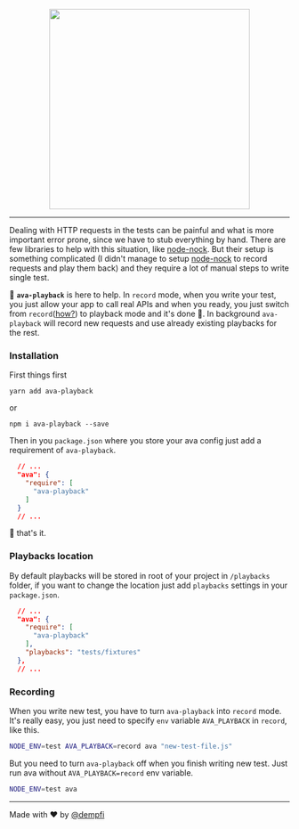 <p align="center"><img src="http://i.imgur.com/1vrCZff.png" height="360" width="360"/></p>

___

Dealing with HTTP requests in the tests can be painful and what is more important error prone, since we have to stub everything by hand. There are few libraries to help with this situation, like [node-nock](https://github.com/node-nock/nock). But their setup is something complicated (I didn't manage to setup [node-nock](https://github.com/node-nock/nock) to record requests and play them back) and they require a lot of manual steps to write single test.

📼 **`ava-playback`** is here to help. In `record` mode, when you write your test, you just allow your app to call real APIs and when you ready, you just switch from `record`([how?]()) to playback mode and it's done 🎉. In background `ava-playback` will record new requests and use already existing playbacks for the rest.


### Installation
First things first

```
yarn add ava-playback
```

or

```
npm i ava-playback --save
```

Then in you `package.json` where you store your ava config just add a requirement of `ava-playback`.

```json
  // ...
  "ava": {
    "require": [
      "ava-playback"
    ]
  }
  // ...
```

🎉 that's it.

### Playbacks location

By default playbacks will be stored in root of your project in `/playbacks` folder, if you want to change the location just add `playbacks` settings in your `package.json`.

```json
  // ...
  "ava": {
    "require": [
      "ava-playback"
    ],
    "playbacks": "tests/fixtures"
  },
  // ...
```

### Recording

When you write new test, you have to turn `ava-playback` into `record` mode. It's really easy, you just need to specify `env` variable `AVA_PLAYBACK` in `record`, like this.

```sh
NODE_ENV=test AVA_PLAYBACK=record ava "new-test-file.js"
```

But you need to turn `ava-playback` off when you finish writing new test. Just run ava without `AVA_PLAYBACK=record` env variable.

```sh
NODE_ENV=test ava
```


---
Made with ❤️ by [@dempfi](https://github.com/dempfi)
